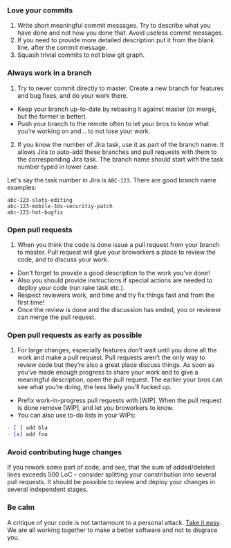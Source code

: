 ### Love your commits
1. Write short meaningful commit messages. Try to describe what you have done and not how you done that. Avoid useless commit messages.
2. If you need to provide more detailed description put it from the blank line, after the commit message.
3. Squash trivial commits to not blow git graph.

### Always work in a branch

1. Try to never commit directly to master. Create a new branch for features and bug fixes, and do your work there.
- Keep your branch up-to-date by rebasing it against master (or merge, but the former is better).
- Push your branch to the remote often to let your bros to know what you’re working on and... to not lose your work.

2. If you know the number of Jira task, use it as part of the branch name. It allows Jira to auto-add these branches and pull requests with them to
the corresponding Jira task. The branch name should start with the task number typed in lower case.

Let's say the task number in Jira is `ABC-123`. There are good branch name examples:
```
abc-123-slots-editing
abc-123-mobile-3ds-securitiy-patch
abc-123-hot-bugfix
```

### Open pull requests

1. When you think the code is done issue a pull request from your branch to master. Pull request will give your broworkers a place to review the code, and to discuss your work.
- Don't forget to provide a good description to the work you've done!
- Also you should provide instructions if special actions are needed to deploy your code (run rake task etc.).
- Respect reviewers work, and time and try fix things fast and from the first time!
- Once the review is done and the discussion has ended, you or reviewer can merge the pull request.

### Open pull requests as early as possible

1. For large changes, especially features don’t wait until you done all the work and make a pull request. Pull requests aren’t the only way to review code but they’re also a great place discuss things. As soon as you’ve made enough progress to share your work and to give a meaningful description, open the pull request. The earlier your bros can see what you’re doing, the less likely you’ll fucked up.
- Prefix work-in-progress pull requests with [WIP]. When the pull request is done remove [WIP], and let you broworkers to know.
- You can also use to-do lists in your WIPs:
```markdown
- [ ] add bla
- [x] add foo
```

### Avoid contributing huge changes

If you rework some part of code, and see, that the sum of added/deleted lines exceeds 500 LoC – consider splitting your constribution into several pull requests. It should be possible to review and deploy your changes in several independent stages.

### Be calm

A critique of your code is not tantamount to a personal attack. [Take it easy](https://www.youtube.com/watch?v=RVmG_d3HKBA#t=43). We are all working together to make a better software and not to disgrace you.
